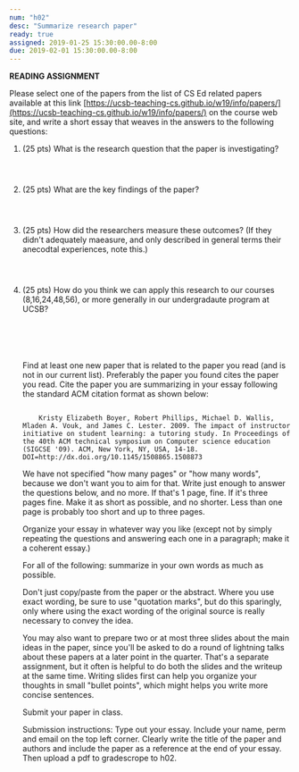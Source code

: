 ```yaml
---
num: "h02"
desc: "Summarize research paper"
ready: true 
assigned: 2019-01-25 15:30:00.00-8:00
due: 2019-02-01 15:30:00.00-8:00
---
```


<b>READING ASSIGNMENT</b>

Please select one of the papers from the list of CS Ed related papers available at this link [https://ucsb-teaching-cs.github.io/w19/info/papers/](https://ucsb-teaching-cs.github.io/w19/info/papers/) on the course web site,
and write a short essay that weaves in the answers to the following questions:  

<ol>

<li style="padding-bottom:4em;">(25 pts) What is the research question that the paper is investigating?  
 </li>

<li style="padding-bottom:4em;">(25 pts) What are the key findings of the paper?
</li>

<li style="padding-bottom:4em;">(25 pts) How did the researchers measure these outcomes? (If they didn't 
adequately maeasure, and only described in general terms their anecodtal experiences, note this.)
</li>

<li style="padding-bottom:5em;">(25 pts) How do you think we can apply this research to our courses (8,16,24,48,56),
  or more generally in our undergradaute program at UCSB?
</li>

Find at least one new paper that is related to the paper you read (and is not in our current list). Preferably the paper you found cites the paper you read. Cite the paper you are summarizing in your essay following the standard ACM citation format as shown below:

<p>

<code>
	Kristy Elizabeth Boyer, Robert Phillips, Michael D. Wallis, Mladen A. Vouk, and James C. Lester. 2009. The impact of instructor initiative on student learning: a tutoring study. In Proceedings of the 40th ACM technical symposium on Computer science education (SIGCSE '09). ACM, New York, NY, USA, 14-18. DOI=http://dx.doi.org/10.1145/1508865.1508873
</code>

</p>

We have not specified "how many pages" or "how many words", because we don't want you to 
aim for that.   Write just enough to answer the questions below, and no more.   If that's 1 page, fine.  If it's three pages fine.   Make it as short as possible, and no shorter.   Less than one page is probably too short and up to three pages. 

Organize your essay in whatever way you like (except not by simply repeating the questions and answering each one in a paragraph; make it a coherent essay.)

For all of the following: summarize in your own words as much as possible.

Don't just copy/paste from the paper or the abstract.  Where you use exact wording, be sure to use "quotation marks", but do this sparingly, only where using the exact wording of the original source is really necessary to convey the idea.

You may also want to prepare two or at most three slides about the main ideas in the paper, since you'll be
asked to do a round of lightning talks about these papers at a later point in the quarter.  That's a separate
assignment, but it often is helpful to do both the slides and the writeup at the same time.  Writing slides
first can help you organize your thoughts in small "bullet points", which might helps you write more concise sentences.

Submit your paper in class.


<div class="pagebreak">
</div>


Submission instructions: Type out your essay. Include your name, perm and email on the top left corner. Clearly write the title of the paper and authors and include the paper as a reference at the end of your essay. Then upload a pdf to gradescrope to h02.
</ol>
